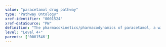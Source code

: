 ```yaml
---
value: "paracetamol drug pathway"
type: "Pathway Ontology"
xref-identifier: "0001524"
xref-dataSource: "PW"
definition: "The pharmacokinetics/pharmacodynamics of paracetamol, a widely used analgesic, known as acetaminophen (APAP). The analgesic effect is believed to be due to the inhibition of prostaglandins biosynthesis. Paracetamol overdose is associated with hepatic toxicity and a leading cause of liver failure. Genetic variations can result in changes in drug availability and can cause differences in the response of the organism to the drug."
level: "Level 4+"
parents: ['0001546']
---
```

